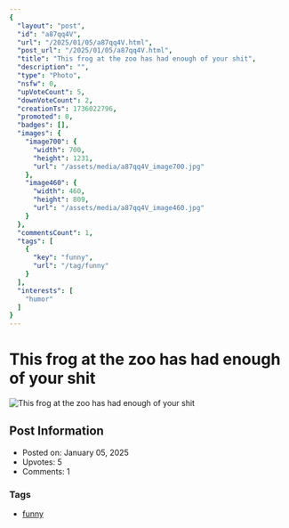 ```yaml
---
{
  "layout": "post",
  "id": "a87qq4V",
  "url": "/2025/01/05/a87qq4V.html",
  "post_url": "/2025/01/05/a87qq4V.html",
  "title": "This frog at the zoo has had enough of your shit",
  "description": "",
  "type": "Photo",
  "nsfw": 0,
  "upVoteCount": 5,
  "downVoteCount": 2,
  "creationTs": 1736022796,
  "promoted": 0,
  "badges": [],
  "images": {
    "image700": {
      "width": 700,
      "height": 1231,
      "url": "/assets/media/a87qq4V_image700.jpg"
    },
    "image460": {
      "width": 460,
      "height": 809,
      "url": "/assets/media/a87qq4V_image460.jpg"
    }
  },
  "commentsCount": 1,
  "tags": [
    {
      "key": "funny",
      "url": "/tag/funny"
    }
  ],
  "interests": [
    "humor"
  ]
}
---
```


# This frog at the zoo has had enough of your shit

![This frog at the zoo has had enough of your shit](/assets/media/a87qq4V_image700.jpg)

## Post Information

- Posted on: January 05, 2025
- Upvotes: 5
- Comments: 1

### Tags

- [funny](/tag/funny)
